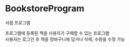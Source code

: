 # BookstoreProgram
서점 프로그램

프로그램에 등록된 책을 사용자가 구매할 수 있는 프로그램  
사용자는 로그인 후 책을 장바구니에 담거나 삭제, 수량을 수정 가능
